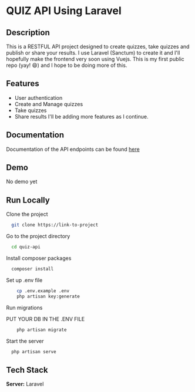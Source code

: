 
# QUIZ API Using Laravel

## Description
This is a RESTFUL API project designed to create quizzes, take quizzes and publish or share your results. I use Laravel (Sanctum) to create it and I'll hopefully make the frontend very soon using Vuejs. This is my first public repo (yay! :smile:) and I hope to be doing more of this.



## Features

- User authentication
- Create and Manage quizzes
- Take quizzes
- Share results
I'll be adding more features as I continue.

## Documentation

Documentation of the API endpoints can be found [here]()


## Demo

No demo yet


## Run Locally

Clone the project

```bash
  git clone https://link-to-project
```

Go to the project directory

```bash
  cd quiz-api
```

Install composer packages

```bash
  composer install
```

Set up .env file

```bash
    cp .env.example .env
    php artisan key:generate
```
Run migrations

PUT YOUR DB IN THE .ENV FILE
```bash
    php artisan migrate
```

Start the server

```bash
  php artisan serve
```


## Tech Stack

**Server:** Laravel

